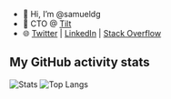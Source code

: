 - 👋 Hi, I’m @samueldg
- 🏢 CTO @ [Tilt](https://tilt.io)
- 🌐 [Twitter](https://twitter.com/samuel_dg) | [LinkedIn](https://www.linkedin.com/in/samueldiongirardeau/) | [Stack Overflow](https://stackoverflow.com/users/2773979/samuel-dion-girardeau)

##  My GitHub activity stats

![Stats](https://github-readme-stats.vercel.app/api?username=samueldg&hide=stars&count_private=true&show_icons=true&theme=cobalt2) ![Top Langs](https://github-readme-stats.vercel.app/api/top-langs/?username=samueldg&theme=cobalt2&layout=compact)

<!---
samueldg/samueldg is a ✨ special ✨ repository because its `README.md` (this file) appears on your GitHub profile.
--->
